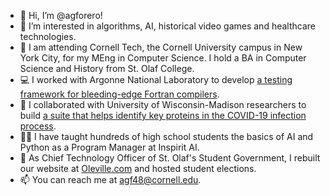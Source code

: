 - 👋 Hi, I’m @agforero!
- 👀 I’m interested in algorithms, AI, historical video games and healthcare technologies.
- 🐻 I am attending Cornell Tech, the Cornell University campus in New York City, for my MEng in Computer Science. I hold a BA in Computer Science and History from St. Olaf College.
- 💻 I worked with Argonne National Laboratory to develop [a testing framework for bleeding-edge Fortran compilers](https://github.com/agforero/FTFramework).
- 🧪 I collaborated with University of Wisconsin-Madison researchers to build [a suite that helps identify key proteins in the COVID-19 infection process](https://github.com/Craven-Biostat-Lab/SARS-CoV-2-Analysis/tree/main/code/GraphAnalysis).
- 🧑‍🏫 I have taught hundreds of high school students the basics of AI and Python as a Program Manager at Inspirit AI.
- 🦁 As Chief Technology Officer of St. Olaf's Student Government, I rebuilt our website at [Oleville.com](https://www.oleville.com/) and hosted student elections.
- 📫 You can reach me at agf48@cornell.edu.

<!---
agforero/agforero is a ✨ special ✨ repository because its `README.md` (this file) appears on your GitHub profile.
You can click the Preview link to take a look at your changes.
--->
